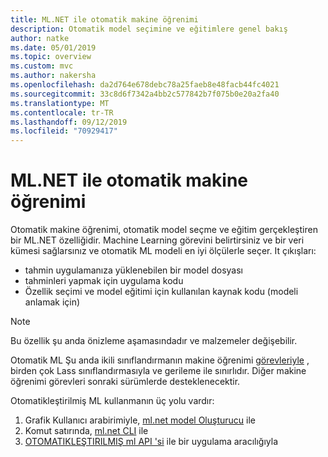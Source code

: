 ```yaml
---
title: ML.NET ile otomatik makine öğrenimi
description: Otomatik model seçimine ve eğitimlere genel bakış
author: natke
ms.date: 05/01/2019
ms.topic: overview
ms.custom: mvc
ms.author: nakersha
ms.openlocfilehash: da2d764e678debc78a25faeb8e48facb44fc4021
ms.sourcegitcommit: 33c8d6f7342a4bb2c577842b7f075b0e20a2fa40
ms.translationtype: MT
ms.contentlocale: tr-TR
ms.lasthandoff: 09/12/2019
ms.locfileid: "70929417"
---
```

# <a name="automated-machine-learning-with-mlnet"></a>ML.NET ile otomatik makine öğrenimi

Otomatik makine öğrenimi, otomatik model seçme ve eğitim gerçekleştiren bir ML.NET özelliğidir. Machine Learning görevini belirtirsiniz ve bir veri kümesi sağlarsınız ve otomatik ML modeli en iyi ölçülerle seçer. It çıkışları:

- tahmin uygulamanıza yüklenebilen bir model dosyası
- tahminleri yapmak için uygulama kodu
- Özellik seçimi ve model eğitimi için kullanılan kaynak kodu (modeli anlamak için)

> [!NOTE]
> Bu özellik şu anda önizleme aşamasındadır ve malzemeler değişebilir. 

Otomatik ML Şu anda ikili sınıflandırmanın makine öğrenimi [görevleriyle](resources/tasks.md) , birden çok Lass sınıflandırmasıyla ve gerileme ile sınırlıdır. Diğer makine öğrenimi görevleri sonraki sürümlerde desteklenecektir.

Otomatikleştirilmiş ML kullanmanın üç yolu vardır:

1. Grafik Kullanıcı arabirimiyle, [ml.net model Oluşturucu](automate-training-with-model-builder.md) ile
1. Komut satırında, [ml.net CLI](automate-training-with-cli.md) ile
1. [OTOMATIKLEŞTIRILMIŞ ml API 'si](how-to-guides/how-to-use-the-automl-api.md) ile bir uygulama aracılığıyla
